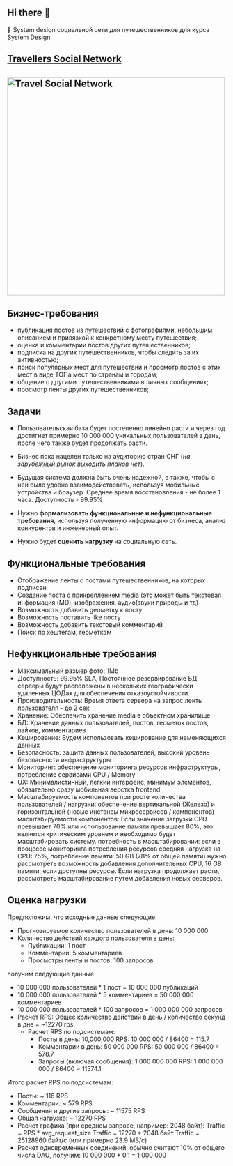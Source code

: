 ## Hi there 👋
🔭 System design социальной сети для путешественников для курса System Design

## [Travellers Social Network](https://github.com/SandQuattro/social_network_system_design)

## <img src="https://www.onetwotrip.com/ru/blog/static/images/travel-now/time-to-travel.jpg" width="500px" alt="Travel Social Network"></a>

## Бизнес-требования
- публикация постов из путешествий с фотографиями, небольшим описанием и привязкой к конкретному месту путешествия;
- оценка и комментарии постов других путешественников;
- подписка на других путешественников, чтобы следить за их активностью;
- поиск популярных мест для путешествий и просмотр постов с этих мест в виде ТОПа мест по странам и городам;
- общение с другими путешественниками в личных сообщениях;
- просмотр ленты других путешественников;

## Задачи
- Пользовательская база будет постепенно линейно расти и через год достигнет примерно 10 000 000 уникальных пользователей в день, после чего также будет продолжать расти. 
- Бизнес пока нацелен  только на аудиторию стран СНГ (*на зарубежный рынок выходить планов нет*). 
- Будущая система должна быть очень надежной, а также, чтобы с ней было удобно взаимодействовать, используя мобильные устройства и браузер. Среднее время восстановления - не более 1 часа. Доступность - 99.95%

- Нужно **формализовать функциональные и нефункциональные требования**, используя полученную информацию от бизнеса, анализ конкурентов и инженерный опыт. 
- Нужно будет **оценить нагрузку** на социальную сеть.

## Функциональные требования

- Отображение ленты с постами путешественников, на которых подписан
- Создание поста с прикреплением media (это может быть текстовая информация (MD), изображения, аудио(звуки природы и тд)
- Возможность добавить geoметку к посту
- Возможность поставить like посту
- Возможность добавить текстовый комментарий
- Поиск по хештегам, геометкам

## Нефункциональные требования

- Максимальный размер фото: 1Mb
- Доступность: 99.95% SLA, Постоянное резервирование БД, серверы будут расположены в нескольких географически удаленных ЦОДах для обеспечения отказоустойчивости.
- Производительность: Время ответа сервера на запрос ленты пользователя - до 2 сек
- Хранение: Обеспечить хранение media в объектном хранилище
- БД: Хранение данных пользователей, постов, геометок постов, лайков, комментариев
- Кеширование: Будем использовать кеширование для неменяющихся данных
- Безопасность: защита данных пользователей, высокий уровень безопасности инфраструктуры
- Мониторинг: обеспечение мониторинга ресурсов инфраструктуры, потребление сервисами CPU / Memory
- UX: Минималистичный, легкий интерфейс, минимум элементов, обязательно сразу мобильная верстка frontend
- Масштабируемость компонентов при росте количества пользователей / нагрузки: обеспечение вертикальной (Железо) и горизонтальной (новые инстансы микросервисов / компонентов) масштабируемости компонентов: Если значение загрузки CPU превышает 70% или использование памяти превышает 80%, это является критическим уровнем и необходимо будет масштабировать систему.
потребность в масштабировании: если в процессе мониторинга потребления ресурсов средняя нагрузка на CPU: 75%, потребление памяти: 50 GB (78% от общей памяти) нужно рассмотреть возможность добавления дополнительных CPU, 16 GB памяти, если доступны ресурсы. Если нагрузка продолжает расти, рассмотреть масштабирование путем добавления новых серверов.

## Оценка нагрузки

Предположим, что исходные данные следующие:

- Прогнозируемое количество пользователей в день: 10 000 000
- Количество действий каждого пользователя в день:
  - Публикации: 1 пост
  - Комментарии: 5 комментариев
  - Просмотры ленты и постов: 100 запросов

получим следующие данные

- 10 000 000 пользователей * 1 пост = 10 000 000 публикаций
- 10 000 000 пользователей * 5 комментариев = 50 000 000 комментариев
- 10 000 000 пользователей * 100 запросов = 1 000 000 000 запросов
- Расчет RPS: Общее количество действий в день / количество секунд в дне = ~12270 rps.
  - Расчет RPS по подсистемам: 
    - Посты в день: 10,000,000
    RPS: 10 000 000 / 86400 = 115.7
    - Комментарии в день: 50 000 000
      RPS: 50 000 000 / 86400 = 578.7
    - Запросы (включая сообщения): 1 000 000 000
      RPS: 1 000 000 000 / 86400 = 11574.1

Итого расчет RPS по подсистемам:
  - Посты: ~ 116 RPS
  - Комментарии: ~ 579 RPS
  - Сообщения и другие запросы: ~ 11575 RPS
  - Общая нагрузка: ~ 12270 RPS
- Расчет графика (при среднем запросе, например: 2048 байт): Traffic = RPS * avg_request_size Traffic = 12270 * 2048 байт Traffic = 25128960 байт/с (или примерно 23.9 МБ/с)
- Расчет одновременных соединений: обычно считают 10% от общего числа DAU, получим: 10 000 000 * 0.1 = 1 000 000


